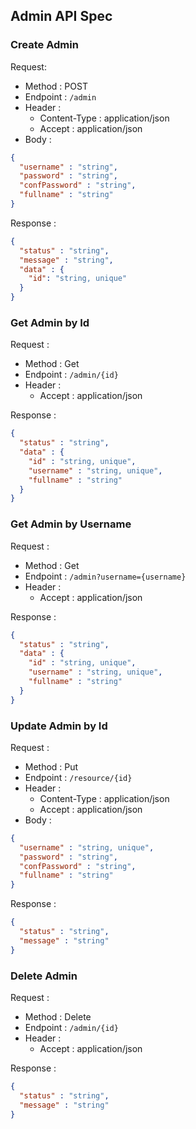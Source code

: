 ## Admin API Spec

### Create Admin

Request:
- Method : POST
- Endpoint : `/admin`
- Header :
  - Content-Type : application/json
  - Accept : application/json
- Body :
```json
{
  "username" : "string",
  "password" : "string",
  "confPassword" : "string",
  "fullname" : "string"
}
```

Response :
```json
{
  "status" : "string",
  "message" : "string",
  "data" : {
    "id": "string, unique"
  }
}
```

### Get Admin by Id

Request :
- Method : Get
- Endpoint : `/admin/{id}`
- Header : 
  - Accept : application/json

Response :
```json
{
  "status" : "string",
  "data" : {
    "id" : "string, unique",
    "username" : "string, unique",
    "fullname" : "string"
  }
}
```

### Get Admin by Username

Request :
- Method : Get
- Endpoint : `/admin?username={username}`
- Header :
  - Accept : application/json

Response :
```json
{
  "status" : "string",
  "data" : {
    "id" : "string, unique",
    "username" : "string, unique",
    "fullname" : "string"
  }
}
```

### Update Admin by Id

Request :
- Method : Put
- Endpoint : `/resource/{id}`
- Header :
  - Content-Type : application/json
  - Accept : application/json
- Body :
```json
{
  "username" : "string, unique",
  "password" : "string",
  "confPassword" : "string",
  "fullname" : "string"
}
```

Response :
```json
{
  "status" : "string",
  "message" : "string"
}
```

### Delete Admin

Request :
- Method : Delete
- Endpoint : `/admin/{id}`
- Header :
  - Accept : application/json

Response :
```json
{
  "status" : "string",
  "message" : "string"
}
```